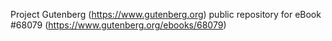 Project Gutenberg (https://www.gutenberg.org) public repository for
eBook #68079 (https://www.gutenberg.org/ebooks/68079)
